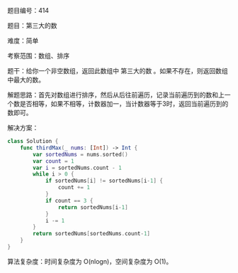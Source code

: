 题目编号：414

题目：第三大的数

难度：简单

考察范围：数组、排序

题干：给你一个非空数组，返回此数组中 第三大的数 。如果不存在，则返回数组中最大的数。

解题思路：首先对数组进行排序，然后从后往前遍历，记录当前遍历到的数和上一个数是否相等，如果不相等，计数器加一，当计数器等于3时，返回当前遍历到的数即可。

解决方案：

```swift
class Solution {
    func thirdMax(_ nums: [Int]) -> Int {
        var sortedNums = nums.sorted()
        var count = 1
        var i = sortedNums.count - 1
        while i > 0 {
            if sortedNums[i] != sortedNums[i-1] {
                count += 1
            }
            if count == 3 {
                return sortedNums[i-1]
            }
            i -= 1
        }
        return sortedNums[sortedNums.count-1]
    }
}
```

算法复杂度：时间复杂度为 O(nlogn)，空间复杂度为 O(1)。